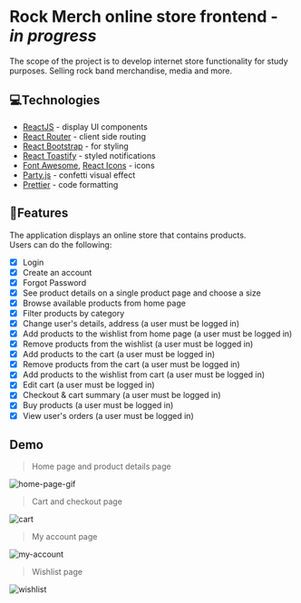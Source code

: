 # Rock Merch online store frontend - ***in progress***

The scope of the project is to develop internet store functionality for study purposes. Selling rock band merchandise, media and more.

## 💻Technologies
- [ReactJS](https://reactjs.org/ "ReactJS") - display UI components
- [React Router](https://reactrouter.com/en/main "React Router") - client side routing
- [React Bootstrap](https://react-bootstrap.github.io/ "React Bootstrap") - for styling
- [React Toastify](https://github.com/fkhadra/react-toastify "React Toastify") - styled notifications
- [Font Awesome](https://fontawesome.com/ "Font Awesome"), [React Icons](https://react-icons.github.io/react-icons/ "React Icons") - icons
- [Party.js](https://party.js.org/ "Party.js") - confetti visual effect
- [Prettier](https://prettier.io/ "Prettier") - code formatting

## 📌Features
The application displays an online store that contains products.
<br>
Users can do the following:
- [x] Login
- [x] Create an account
- [x] Forgot Password
- [x] See product details on a single product page and choose a size
- [x] Browse available products from home page
- [x] Filter products by category
- [x] Change user's details, address (a user must be logged in)
- [x] Add products to the wishlist from home page (a user must be logged in)
- [x] Remove products from the wishlist (a user must be logged in)
- [x] Add products to the cart (a user must be logged in)
- [x] Remove products from the cart (a user must be logged in)
- [x] Add products to the wishlist from cart (a user must be logged in)
- [x] Edit cart (a user must be logged in)
- [x] Checkout & cart summary (a user must be logged in)
- [x] Buy products (a user must be logged in)
- [x] View user's orders (a user must be logged in)

## Demo
> Home page and product details page

![home-page-gif](https://user-images.githubusercontent.com/75583578/213934608-011321cd-62de-402b-95cb-6daea5d0fc32.gif)
> Cart and checkout page

![cart](https://user-images.githubusercontent.com/75583578/214094607-0eaac19a-bbb8-4b38-97c4-7cba7bf6ad8f.gif)
> My account page

![my-account](https://user-images.githubusercontent.com/75583578/215320787-e51b7468-78bc-4158-99e3-4c37b73c83c5.gif)
> Wishlist page

![wishlist](https://user-images.githubusercontent.com/75583578/218730915-e8a3b241-aaa2-4893-a761-c19edd94ad7d.gif)
